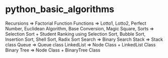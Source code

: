 # python_basic_algorithms
Recursions => Factorial Function
Functions => Lotto1, Lotto2, Perfect Number, Euclidean Algorithm, Base Conversion, Magic Square,
Sorts => Selection Sort + Student Ranking using Selection Sort, Bubble Sort, Insertion Sort, Shell Sort, Radix Sort
Search => Binary Search
Stack => Stack class
Queue => Queue class
LinkedList => Node Class + LinkedList Class 
Binary Tree => Node Class + BinaryTree Class
